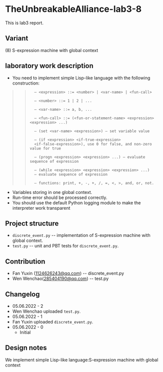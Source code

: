 # TheUnbreakableAlliance-lab3-8

This is lab3 report.

## Variant

(8) S-expression machine with global context

## laboratory work description

- You need to implement simple Lisp-like language with the following construction:

>   >       – <expression> ::= <number> | <var-name> | <fun-call>
>   >
>   >       – <number> ::= 1 | 2 | ...
>   >
>   >       – <var-name> ::= a, b, ...
>   >
>   >       – <fun-call> ::= (<fun-or-statement-name> <expression> <expression> ...)
>   >
>   >       – (set <var-name> <expression>) – set variable value
>   >
>   >       – (if <expression> <if-true-expression>
>   >       <if-false-expression>), use 0 for false, and non-zero value for true
>   >
>   >       – (progn <expression> <expression> ...) – evaluate sequence of expression
>   >
>   >       – (while <expression> <expression> <expression> ...)
>   >       – evaluate sequence of expression
>   >
>   >       – functions: print, +, -, +, /, =, <, >, and, or, not.

- Variables storing in one global context.
- Run-time error should be processed correctly.
- You should use the default Python logging module to make the interpreter work transparent

## Project structure

- `discrete_event.py` -- implementation of S-expression machine with global context.
- `test.py` -- unit and PBT tests for `discrete_event.py`.

## Contribution

- Fan Yuxin (1124626243@qq.com) -- discrete_event.py
- Wen Wenchao(285404190@qq.com) -- test.py

## Changelog

- 05.06.2022 - 2
- Wen Wenchao uploaded `test.py`.
- 05.06.2022 - 1
- Fan Yuxin uploaded `discrete_event.py`.
- 05.06.2022 - 0
  - Initial

## Design notes

We implement simple Lisp-like language:S-expression machine with global context
